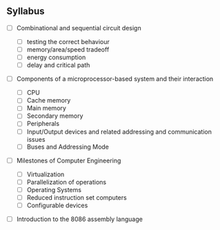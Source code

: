 ## Syllabus

* [ ] Combinational and sequential circuit design
    * [ ] testing the correct behaviour
    * [ ] memory/area/speed tradeoff
    * [ ] energy consumption
    * [ ] delay and critical path
* [ ] Components of a microprocessor-based system and their interaction
    * [ ] CPU
    * [ ] Cache memory
    * [ ] Main memory
    * [ ] Secondary memory
    * [ ] Peripherals
    * [ ] Input/Output devices and related addressing and communication issues
    * [ ] Buses and Addressing Mode
* [ ] Milestones of Computer Engineering
    * [ ] Virtualization
    * [ ] Parallelization of operations
    * [ ] Operating Systems
    * [ ] Reduced instruction set computers
    * [ ] Configurable devices
* [ ] Introduction to the 8086 assembly language


    
    

